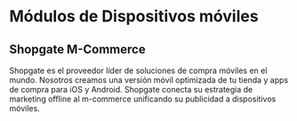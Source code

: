 # Módulos de Dispositivos móviles

## Shopgate M-Commerce <a href="#modulosdedispositivosmoviles-shopgatem-commerce" id="modulosdedispositivosmoviles-shopgatem-commerce"></a>

Shopgate es el proveedor líder de soluciones de compra móviles en el mundo. Nosotros creamos una versión móvil optimizada de tu tienda y apps de compra para iOS y Android. Shopgate conecta su estrategia de marketing offline al m-commerce unificando su publicidad a dispositivos móviles.
